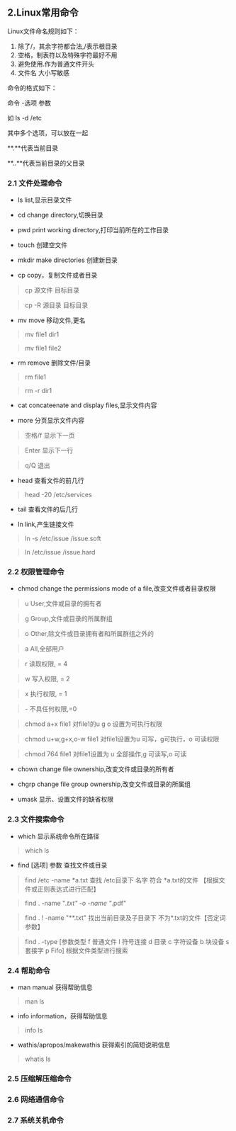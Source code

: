 ## 2.Linux常用命令

Linux文件命名规则如下：

1) 除了/，其余字符都合法,/表示根目录
2) 空格，制表符以及特殊字符最好不用
3) 避免使用.作为普通文件开头
4) 文件名 大小写敏感

命令的格式如下：

命令 -选项 参数

如 ls -d /etc

其中多个选项，可以放在一起


**.**代表当前目录 

**..**代表当前目录的父目录

### 2.1 文件处理命令

* ls   list,显示目录文件

* cd change directory,切换目录

* pwd print working directory,打印当前所在的工作目录

* touch 创建空文件

* mkdir make directories 创建新目录

* cp copy，复制文件或者目录

> cp 源文件 目标目录

>cp -R 源目录 目标目录

* mv move 移动文件,更名

> mv file1 dir1

> mv file1 file2

* rm remove 删除文件/目录

> rm file1

> rm -r dir1

* cat concateenate and display files,显示文件内容

* more 分页显示文件内容

> 空格/f 显示下一页

> Enter 显示下一行

> q/Q 退出

* head 查看文件的前几行

> head -20 /etc/services

* tail 查看文件的后几行

* ln link,产生链接文件

> ln -s /etc/issue  /issue.soft

> ln /etc/issue /issue.hard


### 2.2 权限管理命令

* chmod change the permissions mode of a file,改变文件或者目录权限

> u User,文件或目录的拥有者

> g Group,文件或目录的所属群组

> o Other,除文件或目录拥有者和所属群组之外的

> a All,全部用户

> r 读取权限, = 4

> w 写入权限, = 2

> x 执行权限, = 1

> *-* 不具任何权限,=0

> chmod a+x file1 对file1的u g o 设置为可执行权限

> chmod u+w,g+x,o-w file1  对file1设置为u 可写，g可执行，o 可读权限

> chmod 764 file1 对file1设置为 u 全部操作,g 可读写,o 可读

* chown change file ownership,改变文件或目录的所有者

* chgrp change file group ownership,改变文件或目录的所属组

* umask 显示、设置文件的缺省权限


### 2.3 文件搜索命令

* which 显示系统命令所在路径

> which ls

* find [选项] 参数  查找文件或目录

> find /etc -name *a.txt 查找 /etc目录下 名字 符合 *a.txt的文件  【根据文件或正则表达式进行匹配】

> find . -name "*.txt" -o -name "*.pdf"

> find . ! -name "**.txt" 找出当前目录及子目录下 不为*.txt的文件【否定词参数】

> find . -type [参数类型 f 普通文件  l 符号连接   d 目录   c 字符设备   b 块设备   s 套接字   p Fifo] 根据文件类型进行搜索




### 2.4 帮助命令

* man manual 获得帮助信息

> man ls

* info information，获得帮助信息

> info ls

* wathis/apropos/makewathis 获得索引的简短说明信息

> whatis ls
### 2.5 压缩解压缩命令


### 2.6 网络通信命令


### 2.7 系统关机命令



